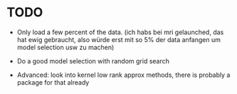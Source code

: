 # TODO


- Only load a few percent of the data. (ich habs bei mri gelaunched, das hat ewig gebraucht, also würde erst mit so 5% der data anfangen um model selection usw zu machen)

- Do a good model selection with random grid search 

- Advanced: look into kernel low rank approx methods, there is probably a package for that already